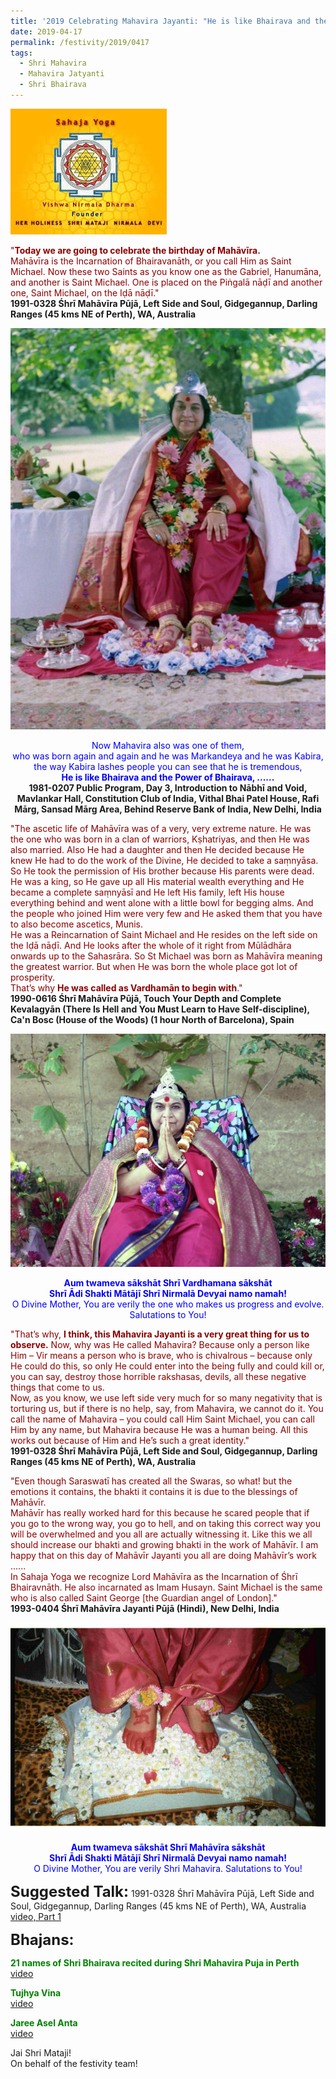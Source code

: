 ```yaml
---
title: '2019 Celebrating Mahavira Jayanti: "He is like Bhairava and the Power of Bhairava"'
date: 2019-04-17
permalink: /festivity/2019/0417
tags:
  - Shri Mahavira
  - Mahavira Jatyanti
  - Shri Bhairava
---
```


![PICTURE 1](/images/image1.png)

<p>
<font color="DarkRed">"<b>Today we are going to celebrate the birthday of Mahāvīra.</b><br>
Mahāvīra is the Incarnation of Bhairavanāth, or you call Him as Saint Michael. Now these two Saints as you know one as the Gabriel, Hanumāna, and another is Saint Michael. One is placed on the Piṅgalā nāḍī and another one, Saint Michael, on the Iḍā nāḍī."</font><br>
<b>1991-0328 Śhrī Mahāvīra Pūjā, Left Side and Soul, Gidgegannup, Darling Ranges (45 kms NE of Perth), WA, Australia</b>
</p>

<div style="text-align: center"><img src="/images/image89.png" /></div>

<p style="text-align:center;">
<font color="blue">Now Mahavira also was one of them,<br>
who was born again and again and he was Markandeya and he was Kabira,<br>
the way Kabira lashes people you can see that he is tremendous,<br>
<b>He is like Bhairava and the Power of Bhairava, ......</b></font><br>
<b>1981-0207 Public Program, Day 3, Introduction to Nābhī and Void, Mavlankar Hall, Constitution Club of India, Vithal Bhai Patel House, Rafi Mārg, Sansad Mārg Area, Behind Reserve Bank of India, New Delhi, India</b>
</p>

<p>
<font color="DarkRed">"The ascetic life of Mahāvīra was of a very, very extreme nature. He was the one who was born in a clan of warriors, Kṣhatriyas, and then He was also married. Also He had a daughter and then He decided because He knew He had to do the work of the Divine, He decided to take a saṃnyāsa. So He took the permission of His brother because His parents were dead. He was a king, so He gave up all His material wealth everything and He became a complete saṃnyāsī and He left His family, left His house everything behind and went alone with a little bowl for begging alms. And the people who joined Him were very few and He asked them that you have to also become ascetics, Munis.<br>
He was a Reincarnation of Saint Michael and He resides on the left side on the Iḍā nāḍī. And He looks after the whole of it right from Mūlādhāra onwards up to the Sahasrāra. So St Michael was born as Mahāvīra meaning the greatest warrior. But when He was born the whole place got lot of prosperity.<br>
That’s why <b>He was called as Vardhamān to begin with</b>."</font><br>
<b>1990-0616 Śhrī Mahāvīra Pūjā, Touch Your Depth and Complete Kevalagyān (There Is Hell and You Must Learn to Have Self-discipline), Ca'n Bosc (House of the Woods) (1 hour North of Barcelona), Spain</b>
</p>

<div style="text-align: center"><img src="/images/image90.png" /></div>

<p style="color:blue; text-align:center;">
<b>Aum twameva sākshāt Shrī Vardhamana sākshāt<br>
Shrī Ādi Shakti Mātājī Shrī Nirmalā Devyai namo namah!</b><br>
O Divine Mother, You are verily the one who makes us progress and evolve.<br>
Salutations to You!<br>
</p>

<p>
<font color="DarkRed">"That’s why, <b>I think, this Mahavira Jayanti is a very great thing for us to observe.</b> Now, why was He called Mahavira? Because only a person like Him – Vir means a person who is brave, who is chivalrous – because only He could do this, so only He could enter into the being fully and could kill or, you can say, destroy those horrible rakshasas, devils, all these negative things that come to us.<br>
Now, as you know, we use left side very much for so many negativity that is torturing us, but if there is no help, say, from Mahavira, we cannot do it. You call the name of Mahavira – you could call Him Saint Michael, you can call Him by any name, but Mahavira because He was a human being. All this works out because of Him and He’s such a great identity."</font><br>
<b>1991-0328 Śhrī Mahāvīra Pūjā, Left Side and Soul, Gidgegannup, Darling Ranges (45 kms NE of Perth), WA, Australia</b>
</p>

<p>
<font color="DarkRed">"Even though Saraswatī has created all the Swaras, so what! but the emotions it contains, the bhakti it contains it is due to the blessings of Mahāvīr.<br> 
Mahāvīr has really worked hard for this because he scared people that if you go to the wrong way, you go to hell, and on taking this correct way you will be overwhelmed and you all are actually witnessing it. Like this we all should increase our bhakti and growing bhakti in the work of Mahāvīr. I am happy that on this day of Mahāvīr Jayanti you all are doing Mahāvīr’s work ......<br>
In Sahaja Yoga we recognize Lord Mahāvīra as the Incarnation of Śhrī Bhairavnāth. He also incarnated as Imam Husayn. Saint Michael is the same who is also called Saint George [the Guardian angel of London]."</font><br>
<b>1993-0404 Śhrī Mahāvīra Jayanti Pūjā (Hindi), New Delhi, India</b>
</p>

<div style="text-align: center"><img src="/images/image91.png" /></div>

<p style="color:blue; text-align:center;">
<b>Aum twameva sākshāt Shrī Mahāvīra sākshāt<br>
Shrī Ādi Shakti Mātājī Shrī Nirmalā Devyai namo namah!</b><br>
O Divine Mother, You are verily Shri Mahavira. Salutations to You!<br>
</p>

<font size="+2"><b>Suggested Talk:</b></font> 1991-0328 Śhrī Mahāvīra Pūjā, Left Side and Soul, Gidgegannup, Darling Ranges (45 kms NE of Perth), WA, Australia<br><a href="https://www.youtube.com/watch?time_continue=1&v=0Xe63y5hiu8"> video, Part 1</a><br>

<font size="+2"><b>Bhajans:</b></font>

<p>
<font color="green"><b>21 names of Shri Bhairava recited during Shri Mahavira Puja in Perth</b></font><br>
<a href="https://www.youtube.com/watch?v=mG3SI-nAyFo"> video</a><br>
</p>

<p>
<font color="green"><b>Tujhya Vina</b></font><br>
<a href="https://www.youtube.com/watch?v=pzk1kA7KAwc&index=14&list=PL2DF5CA6DDD2E1E30">video</a>
</p>

<p>
<font color="green"><b>Jaree Asel Anta</b></font><br>
<a href="https://www.youtube.com/watch?v=6aHXifIBHPs&feature=youtu.be">video</a>
</p>

Jai Shri Mataji!<br>
On behalf of the festivity team!